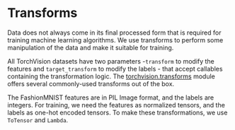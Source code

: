 # Transforms
Data does not always come in its final processed form that is required for training machine learning algorithms. We use transforms to perform some manipulation of the data and make it suitable for training.

All TorchVision datasets have two parameters -`transform` to modify the features and `target_transform` to modify the labels - that accept callables containing the transformation logic. The [torchvision.transforms](https://pytorch.org/vision/stable/transforms.html) module offers several commonly-used transforms out of the box.

The FashionMNIST features are in PIL Image format, and the labels are integers. For training, we need the features as normalized tensors, and the labels as one-hot encoded tensors. To make these transformations, we use `ToTensor` and `Lambda`.